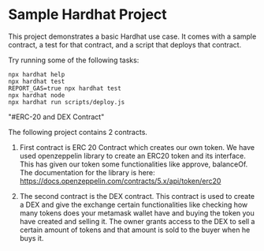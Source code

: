 # Sample Hardhat Project

This project demonstrates a basic Hardhat use case. It comes with a sample contract, a test for that contract, and a script that deploys that contract.

Try running some of the following tasks:

```shell
npx hardhat help
npx hardhat test
REPORT_GAS=true npx hardhat test
npx hardhat node
npx hardhat run scripts/deploy.js
```
"#ERC-20 and DEX Contract" 

The following project contains 2 contracts.
1) First contract is ERC 20 Contract which creates our own token. We have used openzeppelin library to create an ERC20 token and its interface. This has given our token some functionalities like approve, balanceOf. The documentation for the library is here: https://docs.openzeppelin.com/contracts/5.x/api/token/erc20

2) The second contract is the DEX contract. This contract is used to create a DEX and give the exchange certain functionalities like checking how many tokens does your metamask wallet have and buying the token you have created and selling it. The owner grants access to the DEX to sell a certain amount of tokens and that amount is sold to the buyer when he buys it.
